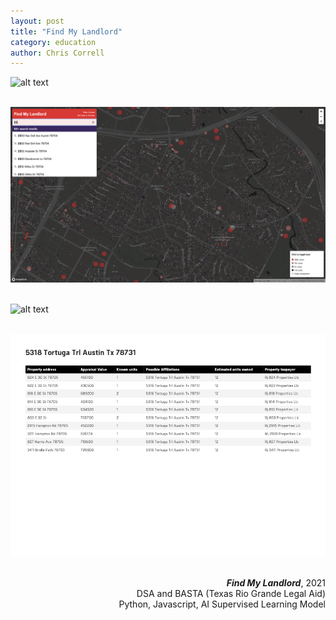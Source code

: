 ```yaml
--- 
layout: post
title: "Find My Landlord" 
category: education
author: Chris Correll
--- 
```


![alt text](../assets/images/fmll/fmll1.png) 
<br> 
<br> 

![alt text](../assets/images/fmll/fmll2.png) 
<br> 
<br> 

![alt text](../assets/images/fmll/fmll3.png)
<br> 
<br> 

![alt text](../assets/images/fmll/fmll4.png)
<br> 
<br> 

<p align='right'> 
<b><i>Find My Landlord</i></b>, 2021
<br> 
DSA and BASTA (Texas Rio Grande Legal Aid)
<br> 
Python, Javascript, AI Supervised Learning Model
 </p>
